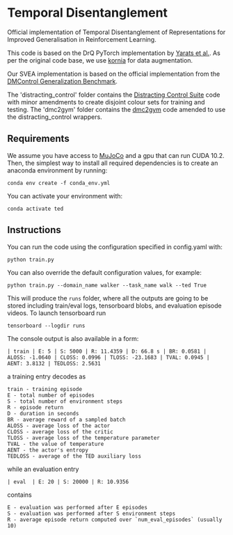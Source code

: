 # Temporal Disentanglement

Official implementation of Temporal Disentanglement of 
Representations for Improved Generalisation in Reinforcement Learning.

This code is based on the DrQ PyTorch implementation by [Yarats et al.](https://github.com/denisyarats/drq). As per the original code base, we use [kornia](https://github.com/kornia/kornia) for data augmentation.

Our SVEA implementation is based on the official implementation from the [DMControl Generalization Benchmark](https://github.com/nicklashansen/dmcontrol-generalization-benchmark).

The 'distracting_control' folder contains the [Distracting Control Suite](https://github.com/sahandrez/distracting_control) 
code with minor amendments to create disjoint colour sets for training and testing. The 'dmc2gym' folder contains the
[dmc2gym](https://github.com/denisyarats/dmc2gym) code amended to use the distracting_control wrappers.

## Requirements
We assume you have access to [MuJoCo](https://github.com/openai/mujoco-py) and a gpu that can run CUDA 10.2. Then, the simplest way to install all required 
dependencies is to create an anaconda environment by running:
```(python)
conda env create -f conda_env.yml
```
You can activate your environment with:
```(python)
conda activate ted
```

## Instructions
You can run the code using the configuration specified in config.yaml with:
```(python)
python train.py
```

You can also override the default configuration values, for example:
```(python)
python train.py --domain_name walker --task_name walk --ted True
```

This will produce the `runs` folder, where all the outputs are going to be stored including train/eval logs, 
tensorboard blobs, and evaluation episode videos. To launch tensorboard run
```
tensorboard --logdir runs
```

The console output is also available in a form:
```
| train | E: 5 | S: 5000 | R: 11.4359 | D: 66.8 s | BR: 0.0581 | ALOSS: -1.0640 | CLOSS: 0.0996 | TLOSS: -23.1683 | TVAL: 0.0945 | AENT: 3.8132 | TEDLOSS: 2.5631
```
a training entry decodes as
```
train - training episode
E - total number of episodes
S - total number of environment steps
R - episode return
D - duration in seconds
BR - average reward of a sampled batch
ALOSS - average loss of the actor
CLOSS - average loss of the critic
TLOSS - average loss of the temperature parameter
TVAL - the value of temperature
AENT - the actor's entropy
TEDLOSS - average of the TED auxiliary loss
```
while an evaluation entry
```
| eval  | E: 20 | S: 20000 | R: 10.9356
```
contains
```
E - evaluation was performed after E episodes
S - evaluation was performed after S environment steps
R - average episode return computed over `num_eval_episodes` (usually 10)
```
